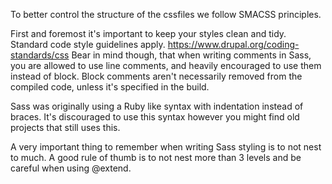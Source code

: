 To better control the structure of the cssfiles we follow SMACSS principles.

First and foremost it's important to keep your styles clean and tidy.
Standard code style guidelines apply.
https://www.drupal.org/coding-standards/css
Bear in mind though, that when writing comments in Sass, you are allowed to use
line comments, and heavily encouraged to use them instead of block.
Block comments aren't necessarily removed from the compiled code, unless it's
specified in the build.

Sass was originally using a Ruby like syntax with indentation instead of
braces. It's discouraged to use this syntax however you might find old
projects that still uses this.

A very important thing to remember when writing Sass styling is to not nest
to much. A good rule of thumb is to not nest more than 3 levels and be careful
when using @extend.

